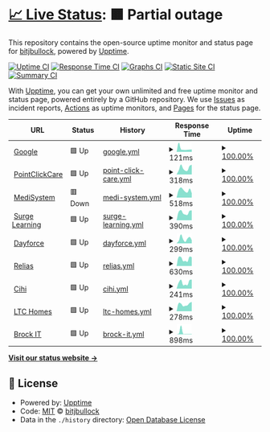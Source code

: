 # [📈 Live Status](https://bitjbullock.github.io/Uptime2): <!--live status--> **🟧 Partial outage**

This repository contains the open-source uptime monitor and status page for [bitjbullock](https://bitjbullock.github.io/Uptime2), powered by [Upptime](https://github.com/upptime/upptime).

[![Uptime CI](https://github.com/bitjbullock/Uptime2/workflows/Uptime%20CI/badge.svg)](https://github.com/bitjbullock/Uptime2/actions?query=workflow%3A%22Uptime+CI%22)
[![Response Time CI](https://github.com/bitjbullock/Uptime2/workflows/Response%20Time%20CI/badge.svg)](https://github.com/bitjbullock/Uptime2/actions?query=workflow%3A%22Response+Time+CI%22)
[![Graphs CI](https://github.com/bitjbullock/Uptime2/workflows/Graphs%20CI/badge.svg)](https://github.com/bitjbullock/Uptime2/actions?query=workflow%3A%22Graphs+CI%22)
[![Static Site CI](https://github.com/bitjbullock/Uptime2/workflows/Static%20Site%20CI/badge.svg)](https://github.com/bitjbullock/Uptime2/actions?query=workflow%3A%22Static+Site+CI%22)
[![Summary CI](https://github.com/bitjbullock/Uptime2/workflows/Summary%20CI/badge.svg)](https://github.com/bitjbullock/Uptime2/actions?query=workflow%3A%22Summary+CI%22)

With [Upptime](https://upptime.js.org), you can get your own unlimited and free uptime monitor and status page, powered entirely by a GitHub repository. We use [Issues](https://github.com/bitjbullock/Uptime2/issues) as incident reports, [Actions](https://github.com/bitjbullock/Uptime2/actions) as uptime monitors, and [Pages](https://bitjbullock.github.io/Uptime2) for the status page.

<!--start: status pages-->
<!-- This summary is generated by Upptime (https://github.com/upptime/upptime) -->
<!-- Do not edit this manually, your changes will be overwritten -->
<!-- prettier-ignore -->
| URL | Status | History | Response Time | Uptime |
| --- | ------ | ------- | ------------- | ------ |
| <img alt="" src="https://icons.duckduckgo.com/ip3/www.google.com.ico" height="13"> [Google](https://www.google.com) | 🟩 Up | [google.yml](https://github.com/bitjbullock/Uptime2/commits/HEAD/history/google.yml) | <details><summary><img alt="Response time graph" src="./graphs/google/response-time-week.png" height="20"> 121ms</summary><br><a href="https://bitjbullock.github.io/Uptime2/history/google"><img alt="Response time 112" src="https://img.shields.io/endpoint?url=https%3A%2F%2Fraw.githubusercontent.com%2Fbitjbullock%2FUptime2%2FHEAD%2Fapi%2Fgoogle%2Fresponse-time.json"></a><br><a href="https://bitjbullock.github.io/Uptime2/history/google"><img alt="24-hour response time 88" src="https://img.shields.io/endpoint?url=https%3A%2F%2Fraw.githubusercontent.com%2Fbitjbullock%2FUptime2%2FHEAD%2Fapi%2Fgoogle%2Fresponse-time-day.json"></a><br><a href="https://bitjbullock.github.io/Uptime2/history/google"><img alt="7-day response time 121" src="https://img.shields.io/endpoint?url=https%3A%2F%2Fraw.githubusercontent.com%2Fbitjbullock%2FUptime2%2FHEAD%2Fapi%2Fgoogle%2Fresponse-time-week.json"></a><br><a href="https://bitjbullock.github.io/Uptime2/history/google"><img alt="30-day response time 112" src="https://img.shields.io/endpoint?url=https%3A%2F%2Fraw.githubusercontent.com%2Fbitjbullock%2FUptime2%2FHEAD%2Fapi%2Fgoogle%2Fresponse-time-month.json"></a><br><a href="https://bitjbullock.github.io/Uptime2/history/google"><img alt="1-year response time 112" src="https://img.shields.io/endpoint?url=https%3A%2F%2Fraw.githubusercontent.com%2Fbitjbullock%2FUptime2%2FHEAD%2Fapi%2Fgoogle%2Fresponse-time-year.json"></a></details> | <details><summary><a href="https://bitjbullock.github.io/Uptime2/history/google">100.00%</a></summary><a href="https://bitjbullock.github.io/Uptime2/history/google"><img alt="All-time uptime 100.00%" src="https://img.shields.io/endpoint?url=https%3A%2F%2Fraw.githubusercontent.com%2Fbitjbullock%2FUptime2%2FHEAD%2Fapi%2Fgoogle%2Fuptime.json"></a><br><a href="https://bitjbullock.github.io/Uptime2/history/google"><img alt="24-hour uptime 100.00%" src="https://img.shields.io/endpoint?url=https%3A%2F%2Fraw.githubusercontent.com%2Fbitjbullock%2FUptime2%2FHEAD%2Fapi%2Fgoogle%2Fuptime-day.json"></a><br><a href="https://bitjbullock.github.io/Uptime2/history/google"><img alt="7-day uptime 100.00%" src="https://img.shields.io/endpoint?url=https%3A%2F%2Fraw.githubusercontent.com%2Fbitjbullock%2FUptime2%2FHEAD%2Fapi%2Fgoogle%2Fuptime-week.json"></a><br><a href="https://bitjbullock.github.io/Uptime2/history/google"><img alt="30-day uptime 100.00%" src="https://img.shields.io/endpoint?url=https%3A%2F%2Fraw.githubusercontent.com%2Fbitjbullock%2FUptime2%2FHEAD%2Fapi%2Fgoogle%2Fuptime-month.json"></a><br><a href="https://bitjbullock.github.io/Uptime2/history/google"><img alt="1-year uptime 100.00%" src="https://img.shields.io/endpoint?url=https%3A%2F%2Fraw.githubusercontent.com%2Fbitjbullock%2FUptime2%2FHEAD%2Fapi%2Fgoogle%2Fuptime-year.json"></a></details>
| <img alt="" src="https://icons.duckduckgo.com/ip3/www60.pointclickcare.com.ico" height="13"> [PointClickCare](https://www60.pointclickcare.com) | 🟩 Up | [point-click-care.yml](https://github.com/bitjbullock/Uptime2/commits/HEAD/history/point-click-care.yml) | <details><summary><img alt="Response time graph" src="./graphs/point-click-care/response-time-week.png" height="20"> 318ms</summary><br><a href="https://bitjbullock.github.io/Uptime2/history/point-click-care"><img alt="Response time 310" src="https://img.shields.io/endpoint?url=https%3A%2F%2Fraw.githubusercontent.com%2Fbitjbullock%2FUptime2%2FHEAD%2Fapi%2Fpoint-click-care%2Fresponse-time.json"></a><br><a href="https://bitjbullock.github.io/Uptime2/history/point-click-care"><img alt="24-hour response time 479" src="https://img.shields.io/endpoint?url=https%3A%2F%2Fraw.githubusercontent.com%2Fbitjbullock%2FUptime2%2FHEAD%2Fapi%2Fpoint-click-care%2Fresponse-time-day.json"></a><br><a href="https://bitjbullock.github.io/Uptime2/history/point-click-care"><img alt="7-day response time 318" src="https://img.shields.io/endpoint?url=https%3A%2F%2Fraw.githubusercontent.com%2Fbitjbullock%2FUptime2%2FHEAD%2Fapi%2Fpoint-click-care%2Fresponse-time-week.json"></a><br><a href="https://bitjbullock.github.io/Uptime2/history/point-click-care"><img alt="30-day response time 310" src="https://img.shields.io/endpoint?url=https%3A%2F%2Fraw.githubusercontent.com%2Fbitjbullock%2FUptime2%2FHEAD%2Fapi%2Fpoint-click-care%2Fresponse-time-month.json"></a><br><a href="https://bitjbullock.github.io/Uptime2/history/point-click-care"><img alt="1-year response time 310" src="https://img.shields.io/endpoint?url=https%3A%2F%2Fraw.githubusercontent.com%2Fbitjbullock%2FUptime2%2FHEAD%2Fapi%2Fpoint-click-care%2Fresponse-time-year.json"></a></details> | <details><summary><a href="https://bitjbullock.github.io/Uptime2/history/point-click-care">100.00%</a></summary><a href="https://bitjbullock.github.io/Uptime2/history/point-click-care"><img alt="All-time uptime 100.00%" src="https://img.shields.io/endpoint?url=https%3A%2F%2Fraw.githubusercontent.com%2Fbitjbullock%2FUptime2%2FHEAD%2Fapi%2Fpoint-click-care%2Fuptime.json"></a><br><a href="https://bitjbullock.github.io/Uptime2/history/point-click-care"><img alt="24-hour uptime 100.00%" src="https://img.shields.io/endpoint?url=https%3A%2F%2Fraw.githubusercontent.com%2Fbitjbullock%2FUptime2%2FHEAD%2Fapi%2Fpoint-click-care%2Fuptime-day.json"></a><br><a href="https://bitjbullock.github.io/Uptime2/history/point-click-care"><img alt="7-day uptime 100.00%" src="https://img.shields.io/endpoint?url=https%3A%2F%2Fraw.githubusercontent.com%2Fbitjbullock%2FUptime2%2FHEAD%2Fapi%2Fpoint-click-care%2Fuptime-week.json"></a><br><a href="https://bitjbullock.github.io/Uptime2/history/point-click-care"><img alt="30-day uptime 100.00%" src="https://img.shields.io/endpoint?url=https%3A%2F%2Fraw.githubusercontent.com%2Fbitjbullock%2FUptime2%2FHEAD%2Fapi%2Fpoint-click-care%2Fuptime-month.json"></a><br><a href="https://bitjbullock.github.io/Uptime2/history/point-click-care"><img alt="1-year uptime 100.00%" src="https://img.shields.io/endpoint?url=https%3A%2F%2Fraw.githubusercontent.com%2Fbitjbullock%2FUptime2%2FHEAD%2Fapi%2Fpoint-click-care%2Fuptime-year.json"></a></details>
| <img alt="" src="https://icons.duckduckgo.com/ip3/clientcare.medisystem.ca.ico" height="13"> [MediSystem](https://clientcare.medisystem.ca/) | 🟥 Down | [medi-system.yml](https://github.com/bitjbullock/Uptime2/commits/HEAD/history/medi-system.yml) | <details><summary><img alt="Response time graph" src="./graphs/medi-system/response-time-week.png" height="20"> 518ms</summary><br><a href="https://bitjbullock.github.io/Uptime2/history/medi-system"><img alt="Response time 537" src="https://img.shields.io/endpoint?url=https%3A%2F%2Fraw.githubusercontent.com%2Fbitjbullock%2FUptime2%2FHEAD%2Fapi%2Fmedi-system%2Fresponse-time.json"></a><br><a href="https://bitjbullock.github.io/Uptime2/history/medi-system"><img alt="24-hour response time 284" src="https://img.shields.io/endpoint?url=https%3A%2F%2Fraw.githubusercontent.com%2Fbitjbullock%2FUptime2%2FHEAD%2Fapi%2Fmedi-system%2Fresponse-time-day.json"></a><br><a href="https://bitjbullock.github.io/Uptime2/history/medi-system"><img alt="7-day response time 518" src="https://img.shields.io/endpoint?url=https%3A%2F%2Fraw.githubusercontent.com%2Fbitjbullock%2FUptime2%2FHEAD%2Fapi%2Fmedi-system%2Fresponse-time-week.json"></a><br><a href="https://bitjbullock.github.io/Uptime2/history/medi-system"><img alt="30-day response time 537" src="https://img.shields.io/endpoint?url=https%3A%2F%2Fraw.githubusercontent.com%2Fbitjbullock%2FUptime2%2FHEAD%2Fapi%2Fmedi-system%2Fresponse-time-month.json"></a><br><a href="https://bitjbullock.github.io/Uptime2/history/medi-system"><img alt="1-year response time 537" src="https://img.shields.io/endpoint?url=https%3A%2F%2Fraw.githubusercontent.com%2Fbitjbullock%2FUptime2%2FHEAD%2Fapi%2Fmedi-system%2Fresponse-time-year.json"></a></details> | <details><summary><a href="https://bitjbullock.github.io/Uptime2/history/medi-system">100.00%</a></summary><a href="https://bitjbullock.github.io/Uptime2/history/medi-system"><img alt="All-time uptime 100.00%" src="https://img.shields.io/endpoint?url=https%3A%2F%2Fraw.githubusercontent.com%2Fbitjbullock%2FUptime2%2FHEAD%2Fapi%2Fmedi-system%2Fuptime.json"></a><br><a href="https://bitjbullock.github.io/Uptime2/history/medi-system"><img alt="24-hour uptime 99.99%" src="https://img.shields.io/endpoint?url=https%3A%2F%2Fraw.githubusercontent.com%2Fbitjbullock%2FUptime2%2FHEAD%2Fapi%2Fmedi-system%2Fuptime-day.json"></a><br><a href="https://bitjbullock.github.io/Uptime2/history/medi-system"><img alt="7-day uptime 100.00%" src="https://img.shields.io/endpoint?url=https%3A%2F%2Fraw.githubusercontent.com%2Fbitjbullock%2FUptime2%2FHEAD%2Fapi%2Fmedi-system%2Fuptime-week.json"></a><br><a href="https://bitjbullock.github.io/Uptime2/history/medi-system"><img alt="30-day uptime 100.00%" src="https://img.shields.io/endpoint?url=https%3A%2F%2Fraw.githubusercontent.com%2Fbitjbullock%2FUptime2%2FHEAD%2Fapi%2Fmedi-system%2Fuptime-month.json"></a><br><a href="https://bitjbullock.github.io/Uptime2/history/medi-system"><img alt="1-year uptime 100.00%" src="https://img.shields.io/endpoint?url=https%3A%2F%2Fraw.githubusercontent.com%2Fbitjbullock%2FUptime2%2FHEAD%2Fapi%2Fmedi-system%2Fuptime-year.json"></a></details>
| <img alt="" src="https://icons.duckduckgo.com/ip3/www1.surgelearning.ca.ico" height="13"> [Surge Learning](https://www1.surgelearning.ca/) | 🟩 Up | [surge-learning.yml](https://github.com/bitjbullock/Uptime2/commits/HEAD/history/surge-learning.yml) | <details><summary><img alt="Response time graph" src="./graphs/surge-learning/response-time-week.png" height="20"> 390ms</summary><br><a href="https://bitjbullock.github.io/Uptime2/history/surge-learning"><img alt="Response time 380" src="https://img.shields.io/endpoint?url=https%3A%2F%2Fraw.githubusercontent.com%2Fbitjbullock%2FUptime2%2FHEAD%2Fapi%2Fsurge-learning%2Fresponse-time.json"></a><br><a href="https://bitjbullock.github.io/Uptime2/history/surge-learning"><img alt="24-hour response time 486" src="https://img.shields.io/endpoint?url=https%3A%2F%2Fraw.githubusercontent.com%2Fbitjbullock%2FUptime2%2FHEAD%2Fapi%2Fsurge-learning%2Fresponse-time-day.json"></a><br><a href="https://bitjbullock.github.io/Uptime2/history/surge-learning"><img alt="7-day response time 390" src="https://img.shields.io/endpoint?url=https%3A%2F%2Fraw.githubusercontent.com%2Fbitjbullock%2FUptime2%2FHEAD%2Fapi%2Fsurge-learning%2Fresponse-time-week.json"></a><br><a href="https://bitjbullock.github.io/Uptime2/history/surge-learning"><img alt="30-day response time 380" src="https://img.shields.io/endpoint?url=https%3A%2F%2Fraw.githubusercontent.com%2Fbitjbullock%2FUptime2%2FHEAD%2Fapi%2Fsurge-learning%2Fresponse-time-month.json"></a><br><a href="https://bitjbullock.github.io/Uptime2/history/surge-learning"><img alt="1-year response time 380" src="https://img.shields.io/endpoint?url=https%3A%2F%2Fraw.githubusercontent.com%2Fbitjbullock%2FUptime2%2FHEAD%2Fapi%2Fsurge-learning%2Fresponse-time-year.json"></a></details> | <details><summary><a href="https://bitjbullock.github.io/Uptime2/history/surge-learning">100.00%</a></summary><a href="https://bitjbullock.github.io/Uptime2/history/surge-learning"><img alt="All-time uptime 100.00%" src="https://img.shields.io/endpoint?url=https%3A%2F%2Fraw.githubusercontent.com%2Fbitjbullock%2FUptime2%2FHEAD%2Fapi%2Fsurge-learning%2Fuptime.json"></a><br><a href="https://bitjbullock.github.io/Uptime2/history/surge-learning"><img alt="24-hour uptime 100.00%" src="https://img.shields.io/endpoint?url=https%3A%2F%2Fraw.githubusercontent.com%2Fbitjbullock%2FUptime2%2FHEAD%2Fapi%2Fsurge-learning%2Fuptime-day.json"></a><br><a href="https://bitjbullock.github.io/Uptime2/history/surge-learning"><img alt="7-day uptime 100.00%" src="https://img.shields.io/endpoint?url=https%3A%2F%2Fraw.githubusercontent.com%2Fbitjbullock%2FUptime2%2FHEAD%2Fapi%2Fsurge-learning%2Fuptime-week.json"></a><br><a href="https://bitjbullock.github.io/Uptime2/history/surge-learning"><img alt="30-day uptime 100.00%" src="https://img.shields.io/endpoint?url=https%3A%2F%2Fraw.githubusercontent.com%2Fbitjbullock%2FUptime2%2FHEAD%2Fapi%2Fsurge-learning%2Fuptime-month.json"></a><br><a href="https://bitjbullock.github.io/Uptime2/history/surge-learning"><img alt="1-year uptime 100.00%" src="https://img.shields.io/endpoint?url=https%3A%2F%2Fraw.githubusercontent.com%2Fbitjbullock%2FUptime2%2FHEAD%2Fapi%2Fsurge-learning%2Fuptime-year.json"></a></details>
| <img alt="" src="https://icons.duckduckgo.com/ip3/www.dayforcehcm.com.ico" height="13"> [Dayforce](https://www.dayforcehcm.com/mydayforce/login.aspx) | 🟩 Up | [dayforce.yml](https://github.com/bitjbullock/Uptime2/commits/HEAD/history/dayforce.yml) | <details><summary><img alt="Response time graph" src="./graphs/dayforce/response-time-week.png" height="20"> 299ms</summary><br><a href="https://bitjbullock.github.io/Uptime2/history/dayforce"><img alt="Response time 277" src="https://img.shields.io/endpoint?url=https%3A%2F%2Fraw.githubusercontent.com%2Fbitjbullock%2FUptime2%2FHEAD%2Fapi%2Fdayforce%2Fresponse-time.json"></a><br><a href="https://bitjbullock.github.io/Uptime2/history/dayforce"><img alt="24-hour response time 210" src="https://img.shields.io/endpoint?url=https%3A%2F%2Fraw.githubusercontent.com%2Fbitjbullock%2FUptime2%2FHEAD%2Fapi%2Fdayforce%2Fresponse-time-day.json"></a><br><a href="https://bitjbullock.github.io/Uptime2/history/dayforce"><img alt="7-day response time 299" src="https://img.shields.io/endpoint?url=https%3A%2F%2Fraw.githubusercontent.com%2Fbitjbullock%2FUptime2%2FHEAD%2Fapi%2Fdayforce%2Fresponse-time-week.json"></a><br><a href="https://bitjbullock.github.io/Uptime2/history/dayforce"><img alt="30-day response time 277" src="https://img.shields.io/endpoint?url=https%3A%2F%2Fraw.githubusercontent.com%2Fbitjbullock%2FUptime2%2FHEAD%2Fapi%2Fdayforce%2Fresponse-time-month.json"></a><br><a href="https://bitjbullock.github.io/Uptime2/history/dayforce"><img alt="1-year response time 277" src="https://img.shields.io/endpoint?url=https%3A%2F%2Fraw.githubusercontent.com%2Fbitjbullock%2FUptime2%2FHEAD%2Fapi%2Fdayforce%2Fresponse-time-year.json"></a></details> | <details><summary><a href="https://bitjbullock.github.io/Uptime2/history/dayforce">100.00%</a></summary><a href="https://bitjbullock.github.io/Uptime2/history/dayforce"><img alt="All-time uptime 100.00%" src="https://img.shields.io/endpoint?url=https%3A%2F%2Fraw.githubusercontent.com%2Fbitjbullock%2FUptime2%2FHEAD%2Fapi%2Fdayforce%2Fuptime.json"></a><br><a href="https://bitjbullock.github.io/Uptime2/history/dayforce"><img alt="24-hour uptime 100.00%" src="https://img.shields.io/endpoint?url=https%3A%2F%2Fraw.githubusercontent.com%2Fbitjbullock%2FUptime2%2FHEAD%2Fapi%2Fdayforce%2Fuptime-day.json"></a><br><a href="https://bitjbullock.github.io/Uptime2/history/dayforce"><img alt="7-day uptime 100.00%" src="https://img.shields.io/endpoint?url=https%3A%2F%2Fraw.githubusercontent.com%2Fbitjbullock%2FUptime2%2FHEAD%2Fapi%2Fdayforce%2Fuptime-week.json"></a><br><a href="https://bitjbullock.github.io/Uptime2/history/dayforce"><img alt="30-day uptime 100.00%" src="https://img.shields.io/endpoint?url=https%3A%2F%2Fraw.githubusercontent.com%2Fbitjbullock%2FUptime2%2FHEAD%2Fapi%2Fdayforce%2Fuptime-month.json"></a><br><a href="https://bitjbullock.github.io/Uptime2/history/dayforce"><img alt="1-year uptime 100.00%" src="https://img.shields.io/endpoint?url=https%3A%2F%2Fraw.githubusercontent.com%2Fbitjbullock%2FUptime2%2FHEAD%2Fapi%2Fdayforce%2Fuptime-year.json"></a></details>
| <img alt="" src="https://icons.duckduckgo.com/ip3/login.relias.ca.ico" height="13"> [Relias](https://login.relias.ca/) | 🟩 Up | [relias.yml](https://github.com/bitjbullock/Uptime2/commits/HEAD/history/relias.yml) | <details><summary><img alt="Response time graph" src="./graphs/relias/response-time-week.png" height="20"> 630ms</summary><br><a href="https://bitjbullock.github.io/Uptime2/history/relias"><img alt="Response time 599" src="https://img.shields.io/endpoint?url=https%3A%2F%2Fraw.githubusercontent.com%2Fbitjbullock%2FUptime2%2FHEAD%2Fapi%2Frelias%2Fresponse-time.json"></a><br><a href="https://bitjbullock.github.io/Uptime2/history/relias"><img alt="24-hour response time 779" src="https://img.shields.io/endpoint?url=https%3A%2F%2Fraw.githubusercontent.com%2Fbitjbullock%2FUptime2%2FHEAD%2Fapi%2Frelias%2Fresponse-time-day.json"></a><br><a href="https://bitjbullock.github.io/Uptime2/history/relias"><img alt="7-day response time 630" src="https://img.shields.io/endpoint?url=https%3A%2F%2Fraw.githubusercontent.com%2Fbitjbullock%2FUptime2%2FHEAD%2Fapi%2Frelias%2Fresponse-time-week.json"></a><br><a href="https://bitjbullock.github.io/Uptime2/history/relias"><img alt="30-day response time 599" src="https://img.shields.io/endpoint?url=https%3A%2F%2Fraw.githubusercontent.com%2Fbitjbullock%2FUptime2%2FHEAD%2Fapi%2Frelias%2Fresponse-time-month.json"></a><br><a href="https://bitjbullock.github.io/Uptime2/history/relias"><img alt="1-year response time 599" src="https://img.shields.io/endpoint?url=https%3A%2F%2Fraw.githubusercontent.com%2Fbitjbullock%2FUptime2%2FHEAD%2Fapi%2Frelias%2Fresponse-time-year.json"></a></details> | <details><summary><a href="https://bitjbullock.github.io/Uptime2/history/relias">100.00%</a></summary><a href="https://bitjbullock.github.io/Uptime2/history/relias"><img alt="All-time uptime 100.00%" src="https://img.shields.io/endpoint?url=https%3A%2F%2Fraw.githubusercontent.com%2Fbitjbullock%2FUptime2%2FHEAD%2Fapi%2Frelias%2Fuptime.json"></a><br><a href="https://bitjbullock.github.io/Uptime2/history/relias"><img alt="24-hour uptime 100.00%" src="https://img.shields.io/endpoint?url=https%3A%2F%2Fraw.githubusercontent.com%2Fbitjbullock%2FUptime2%2FHEAD%2Fapi%2Frelias%2Fuptime-day.json"></a><br><a href="https://bitjbullock.github.io/Uptime2/history/relias"><img alt="7-day uptime 100.00%" src="https://img.shields.io/endpoint?url=https%3A%2F%2Fraw.githubusercontent.com%2Fbitjbullock%2FUptime2%2FHEAD%2Fapi%2Frelias%2Fuptime-week.json"></a><br><a href="https://bitjbullock.github.io/Uptime2/history/relias"><img alt="30-day uptime 100.00%" src="https://img.shields.io/endpoint?url=https%3A%2F%2Fraw.githubusercontent.com%2Fbitjbullock%2FUptime2%2FHEAD%2Fapi%2Frelias%2Fuptime-month.json"></a><br><a href="https://bitjbullock.github.io/Uptime2/history/relias"><img alt="1-year uptime 100.00%" src="https://img.shields.io/endpoint?url=https%3A%2F%2Fraw.githubusercontent.com%2Fbitjbullock%2FUptime2%2FHEAD%2Fapi%2Frelias%2Fuptime-year.json"></a></details>
| <img alt="" src="https://icons.duckduckgo.com/ip3/secure.cihi.ca.ico" height="13"> [Cihi](https://secure.cihi.ca/) | 🟩 Up | [cihi.yml](https://github.com/bitjbullock/Uptime2/commits/HEAD/history/cihi.yml) | <details><summary><img alt="Response time graph" src="./graphs/cihi/response-time-week.png" height="20"> 241ms</summary><br><a href="https://bitjbullock.github.io/Uptime2/history/cihi"><img alt="Response time 236" src="https://img.shields.io/endpoint?url=https%3A%2F%2Fraw.githubusercontent.com%2Fbitjbullock%2FUptime2%2FHEAD%2Fapi%2Fcihi%2Fresponse-time.json"></a><br><a href="https://bitjbullock.github.io/Uptime2/history/cihi"><img alt="24-hour response time 354" src="https://img.shields.io/endpoint?url=https%3A%2F%2Fraw.githubusercontent.com%2Fbitjbullock%2FUptime2%2FHEAD%2Fapi%2Fcihi%2Fresponse-time-day.json"></a><br><a href="https://bitjbullock.github.io/Uptime2/history/cihi"><img alt="7-day response time 241" src="https://img.shields.io/endpoint?url=https%3A%2F%2Fraw.githubusercontent.com%2Fbitjbullock%2FUptime2%2FHEAD%2Fapi%2Fcihi%2Fresponse-time-week.json"></a><br><a href="https://bitjbullock.github.io/Uptime2/history/cihi"><img alt="30-day response time 236" src="https://img.shields.io/endpoint?url=https%3A%2F%2Fraw.githubusercontent.com%2Fbitjbullock%2FUptime2%2FHEAD%2Fapi%2Fcihi%2Fresponse-time-month.json"></a><br><a href="https://bitjbullock.github.io/Uptime2/history/cihi"><img alt="1-year response time 236" src="https://img.shields.io/endpoint?url=https%3A%2F%2Fraw.githubusercontent.com%2Fbitjbullock%2FUptime2%2FHEAD%2Fapi%2Fcihi%2Fresponse-time-year.json"></a></details> | <details><summary><a href="https://bitjbullock.github.io/Uptime2/history/cihi">100.00%</a></summary><a href="https://bitjbullock.github.io/Uptime2/history/cihi"><img alt="All-time uptime 100.00%" src="https://img.shields.io/endpoint?url=https%3A%2F%2Fraw.githubusercontent.com%2Fbitjbullock%2FUptime2%2FHEAD%2Fapi%2Fcihi%2Fuptime.json"></a><br><a href="https://bitjbullock.github.io/Uptime2/history/cihi"><img alt="24-hour uptime 100.00%" src="https://img.shields.io/endpoint?url=https%3A%2F%2Fraw.githubusercontent.com%2Fbitjbullock%2FUptime2%2FHEAD%2Fapi%2Fcihi%2Fuptime-day.json"></a><br><a href="https://bitjbullock.github.io/Uptime2/history/cihi"><img alt="7-day uptime 100.00%" src="https://img.shields.io/endpoint?url=https%3A%2F%2Fraw.githubusercontent.com%2Fbitjbullock%2FUptime2%2FHEAD%2Fapi%2Fcihi%2Fuptime-week.json"></a><br><a href="https://bitjbullock.github.io/Uptime2/history/cihi"><img alt="30-day uptime 100.00%" src="https://img.shields.io/endpoint?url=https%3A%2F%2Fraw.githubusercontent.com%2Fbitjbullock%2FUptime2%2FHEAD%2Fapi%2Fcihi%2Fuptime-month.json"></a><br><a href="https://bitjbullock.github.io/Uptime2/history/cihi"><img alt="1-year uptime 100.00%" src="https://img.shields.io/endpoint?url=https%3A%2F%2Fraw.githubusercontent.com%2Fbitjbullock%2FUptime2%2FHEAD%2Fapi%2Fcihi%2Fuptime-year.json"></a></details>
| <img alt="" src="https://icons.duckduckgo.com/ip3/ltchomes.net.ico" height="13"> [LTC Homes](https://ltchomes.net/LTCHPortal/Login.aspx) | 🟩 Up | [ltc-homes.yml](https://github.com/bitjbullock/Uptime2/commits/HEAD/history/ltc-homes.yml) | <details><summary><img alt="Response time graph" src="./graphs/ltc-homes/response-time-week.png" height="20"> 278ms</summary><br><a href="https://bitjbullock.github.io/Uptime2/history/ltc-homes"><img alt="Response time 252" src="https://img.shields.io/endpoint?url=https%3A%2F%2Fraw.githubusercontent.com%2Fbitjbullock%2FUptime2%2FHEAD%2Fapi%2Fltc-homes%2Fresponse-time.json"></a><br><a href="https://bitjbullock.github.io/Uptime2/history/ltc-homes"><img alt="24-hour response time 365" src="https://img.shields.io/endpoint?url=https%3A%2F%2Fraw.githubusercontent.com%2Fbitjbullock%2FUptime2%2FHEAD%2Fapi%2Fltc-homes%2Fresponse-time-day.json"></a><br><a href="https://bitjbullock.github.io/Uptime2/history/ltc-homes"><img alt="7-day response time 278" src="https://img.shields.io/endpoint?url=https%3A%2F%2Fraw.githubusercontent.com%2Fbitjbullock%2FUptime2%2FHEAD%2Fapi%2Fltc-homes%2Fresponse-time-week.json"></a><br><a href="https://bitjbullock.github.io/Uptime2/history/ltc-homes"><img alt="30-day response time 252" src="https://img.shields.io/endpoint?url=https%3A%2F%2Fraw.githubusercontent.com%2Fbitjbullock%2FUptime2%2FHEAD%2Fapi%2Fltc-homes%2Fresponse-time-month.json"></a><br><a href="https://bitjbullock.github.io/Uptime2/history/ltc-homes"><img alt="1-year response time 252" src="https://img.shields.io/endpoint?url=https%3A%2F%2Fraw.githubusercontent.com%2Fbitjbullock%2FUptime2%2FHEAD%2Fapi%2Fltc-homes%2Fresponse-time-year.json"></a></details> | <details><summary><a href="https://bitjbullock.github.io/Uptime2/history/ltc-homes">100.00%</a></summary><a href="https://bitjbullock.github.io/Uptime2/history/ltc-homes"><img alt="All-time uptime 100.00%" src="https://img.shields.io/endpoint?url=https%3A%2F%2Fraw.githubusercontent.com%2Fbitjbullock%2FUptime2%2FHEAD%2Fapi%2Fltc-homes%2Fuptime.json"></a><br><a href="https://bitjbullock.github.io/Uptime2/history/ltc-homes"><img alt="24-hour uptime 100.00%" src="https://img.shields.io/endpoint?url=https%3A%2F%2Fraw.githubusercontent.com%2Fbitjbullock%2FUptime2%2FHEAD%2Fapi%2Fltc-homes%2Fuptime-day.json"></a><br><a href="https://bitjbullock.github.io/Uptime2/history/ltc-homes"><img alt="7-day uptime 100.00%" src="https://img.shields.io/endpoint?url=https%3A%2F%2Fraw.githubusercontent.com%2Fbitjbullock%2FUptime2%2FHEAD%2Fapi%2Fltc-homes%2Fuptime-week.json"></a><br><a href="https://bitjbullock.github.io/Uptime2/history/ltc-homes"><img alt="30-day uptime 100.00%" src="https://img.shields.io/endpoint?url=https%3A%2F%2Fraw.githubusercontent.com%2Fbitjbullock%2FUptime2%2FHEAD%2Fapi%2Fltc-homes%2Fuptime-month.json"></a><br><a href="https://bitjbullock.github.io/Uptime2/history/ltc-homes"><img alt="1-year uptime 100.00%" src="https://img.shields.io/endpoint?url=https%3A%2F%2Fraw.githubusercontent.com%2Fbitjbullock%2FUptime2%2FHEAD%2Fapi%2Fltc-homes%2Fuptime-year.json"></a></details>
| <img alt="" src="https://icons.duckduckgo.com/ip3/brock-it.ca.ico" height="13"> [Brock IT](https://brock-it.ca/) | 🟩 Up | [brock-it.yml](https://github.com/bitjbullock/Uptime2/commits/HEAD/history/brock-it.yml) | <details><summary><img alt="Response time graph" src="./graphs/brock-it/response-time-week.png" height="20"> 898ms</summary><br><a href="https://bitjbullock.github.io/Uptime2/history/brock-it"><img alt="Response time 582" src="https://img.shields.io/endpoint?url=https%3A%2F%2Fraw.githubusercontent.com%2Fbitjbullock%2FUptime2%2FHEAD%2Fapi%2Fbrock-it%2Fresponse-time.json"></a><br><a href="https://bitjbullock.github.io/Uptime2/history/brock-it"><img alt="24-hour response time 163" src="https://img.shields.io/endpoint?url=https%3A%2F%2Fraw.githubusercontent.com%2Fbitjbullock%2FUptime2%2FHEAD%2Fapi%2Fbrock-it%2Fresponse-time-day.json"></a><br><a href="https://bitjbullock.github.io/Uptime2/history/brock-it"><img alt="7-day response time 898" src="https://img.shields.io/endpoint?url=https%3A%2F%2Fraw.githubusercontent.com%2Fbitjbullock%2FUptime2%2FHEAD%2Fapi%2Fbrock-it%2Fresponse-time-week.json"></a><br><a href="https://bitjbullock.github.io/Uptime2/history/brock-it"><img alt="30-day response time 582" src="https://img.shields.io/endpoint?url=https%3A%2F%2Fraw.githubusercontent.com%2Fbitjbullock%2FUptime2%2FHEAD%2Fapi%2Fbrock-it%2Fresponse-time-month.json"></a><br><a href="https://bitjbullock.github.io/Uptime2/history/brock-it"><img alt="1-year response time 582" src="https://img.shields.io/endpoint?url=https%3A%2F%2Fraw.githubusercontent.com%2Fbitjbullock%2FUptime2%2FHEAD%2Fapi%2Fbrock-it%2Fresponse-time-year.json"></a></details> | <details><summary><a href="https://bitjbullock.github.io/Uptime2/history/brock-it">100.00%</a></summary><a href="https://bitjbullock.github.io/Uptime2/history/brock-it"><img alt="All-time uptime 100.00%" src="https://img.shields.io/endpoint?url=https%3A%2F%2Fraw.githubusercontent.com%2Fbitjbullock%2FUptime2%2FHEAD%2Fapi%2Fbrock-it%2Fuptime.json"></a><br><a href="https://bitjbullock.github.io/Uptime2/history/brock-it"><img alt="24-hour uptime 100.00%" src="https://img.shields.io/endpoint?url=https%3A%2F%2Fraw.githubusercontent.com%2Fbitjbullock%2FUptime2%2FHEAD%2Fapi%2Fbrock-it%2Fuptime-day.json"></a><br><a href="https://bitjbullock.github.io/Uptime2/history/brock-it"><img alt="7-day uptime 100.00%" src="https://img.shields.io/endpoint?url=https%3A%2F%2Fraw.githubusercontent.com%2Fbitjbullock%2FUptime2%2FHEAD%2Fapi%2Fbrock-it%2Fuptime-week.json"></a><br><a href="https://bitjbullock.github.io/Uptime2/history/brock-it"><img alt="30-day uptime 100.00%" src="https://img.shields.io/endpoint?url=https%3A%2F%2Fraw.githubusercontent.com%2Fbitjbullock%2FUptime2%2FHEAD%2Fapi%2Fbrock-it%2Fuptime-month.json"></a><br><a href="https://bitjbullock.github.io/Uptime2/history/brock-it"><img alt="1-year uptime 100.00%" src="https://img.shields.io/endpoint?url=https%3A%2F%2Fraw.githubusercontent.com%2Fbitjbullock%2FUptime2%2FHEAD%2Fapi%2Fbrock-it%2Fuptime-year.json"></a></details>

<!--end: status pages-->

[**Visit our status website →**](https://bitjbullock.github.io/Uptime2)

## 📄 License

- Powered by: [Upptime](https://github.com/upptime/upptime)
- Code: [MIT](./LICENSE) © [bitjbullock](https://bitjbullock.github.io/Uptime2)
- Data in the `./history` directory: [Open Database License](https://opendatacommons.org/licenses/odbl/1-0/)
